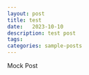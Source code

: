 ```yaml
---
layout: post
title: test
date:   2023-10-10
description: test post
tags:
categories: sample-posts
---
```

Mock Post

